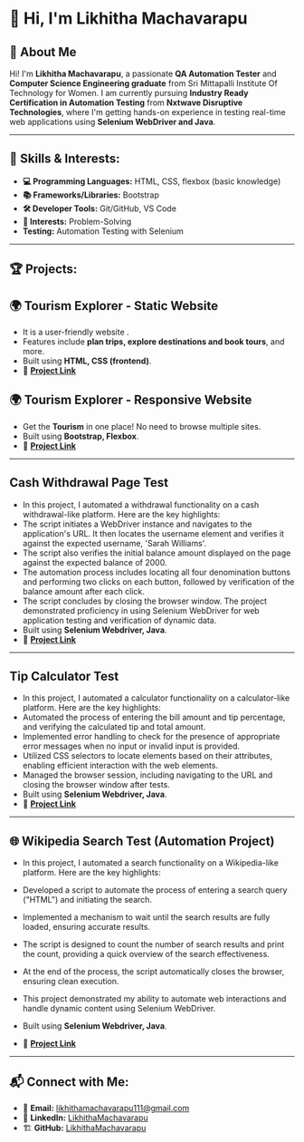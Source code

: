 # 👋 Hi, I'm **Likhitha Machavarapu**

## 📌 About Me
Hi! I'm **Likhitha Machavarapu**, a passionate **QA Automation Tester** and **Computer Science Engineering graduate** from Sri Mittapalli Institute Of Technology for Women.
I am currently pursuing **Industry Ready Certification in Automation Testing** from **Nxtwave Disruptive Technologies**, where I'm getting hands-on experience in testing real-time web applications using **Selenium WebDriver and Java**.

---
## 🚀 Skills & Interests:

- **💻 Programming Languages:** HTML, CSS, flexbox (basic knowledge)  
- **📚 Frameworks/Libraries:** Bootstrap    
- **🛠️ Developer Tools:** Git/GitHub, VS Code 
- **🎯 Interests:** Problem-Solving
- **Testing:** Automation Testing with Selenium

---
## 🏆 Projects:

## 🌍 Tourism Explorer - Static Website
- It is a user-friendly website .
- Features include **plan trips, explore destinations and book tours**, and more.
- Built using **HTML, CSS (frontend)**.
- 🔗 **[Project Link](https://github.com/LikhithaMachavarapu11/Static-Website.git)**

## 🌍 Tourism Explorer - Responsive Website
- Get the **Tourism** in one place! No need to browse multiple sites.
- Built using **Bootstrap, Flexbox**.
- 🔗 **[Project Link](https://github.com/LikhithaMachavarapu11/Responsive-Website.git)**

---

##  Cash Withdrawal Page Test
- In this project, I automated a withdrawal functionality on a cash withdrawal-like platform. Here are the key highlights: 
- The script initiates a WebDriver instance and navigates to the application's URL. It then locates the username element and verifies it against the expected username, 'Sarah Williams'. 
- The script also verifies the initial balance amount displayed on the page against the expected balance of 2000. 
- The automation process includes locating all four denomination buttons and performing two clicks on each button, followed by verification of the balance amount after each click. 
- The script concludes by closing the browser window. The project demonstrated proficiency in using Selenium WebDriver for web application testing and verification of dynamic data. 
- Built using **Selenium Webdriver, Java**.
- 🔗 **[Project Link](https://github.com/LikhithaMachavarapu11/Cash-Withdrawal-Page-Test)**

---

##  Tip Calculator Test 
- In this project, I automated a calculator functionality on a calculator-like platform. Here are the key highlights: 
- Automated the process of entering the bill amount and tip percentage, and verifying the calculated tip and total amount. 
- Implemented error handling to check for the presence of appropriate error messages when no input or invalid input is provided. 
- Utilized CSS selectors to locate elements based on their attributes, enabling efficient interaction with the web elements. 
- Managed the browser session, including navigating to the URL and closing the browser window after tests. 
- Built using **Selenium Webdriver, Java**.
- 🔗 **[Project Link](https://github.com/LikhithaMachavarapu11/Tip-Calculator-Test)**

---

##  🌐 Wikipedia Search Test (Automation Project)

- In this project, I automated a search functionality on a Wikipedia-like platform. Here are the key highlights: 
-	Developed a script to automate the process of entering a search query ("HTML") and initiating the search. 
-	Implemented a mechanism to wait until the search results are fully loaded, ensuring accurate results. 
-	The script is designed to count the number of search results and print the count, providing a quick overview of the search effectiveness. 
-	At the end of the process, the script automatically closes the browser, ensuring clean execution. 
-	This project demonstrated my ability to automate web interactions and handle dynamic content using Selenium WebDriver. 

- Built using **Selenium Webdriver, Java**.
- 🔗 **[Project Link](https://github.com/LikhithaMachavarapu11/Wikipedia-Search-Test)**

---

## 📬 Connect with Me:

- 📧 **Email:** likhithamachavarapu111@gmail.com  
- 💼 **LinkedIn:** [LikhithaMachavarapu](https://www.linkedin.com/in/likhitha111)  
- 🏗️ **GitHub:** [LikhithaMachavarapu](https://github.com/likhithamachavarapu11)  
